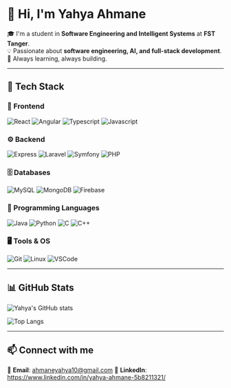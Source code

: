 # 👋 Hi, I'm Yahya Ahmane

🎓 I'm a student in **Software Engineering and Intelligent Systems** at **FST Tanger**.  
💡 Passionate about **software engineering, AI, and full-stack development**.  
🚀 Always learning, always building.  

---

## 🧰 Tech Stack

### 🚀 Frontend
![React](https://skillicons.dev/icons?i=react)
![Angular](https://skillicons.dev/icons?i=angular)
![Typescript](https://skillicons.dev/icons?i=ts)
![Javascript](https://skillicons.dev/icons?i=js)

### ⚙️ Backend
![Express](https://skillicons.dev/icons?i=express)
![Laravel](https://skillicons.dev/icons?i=laravel)
![Symfony](https://skillicons.dev/icons?i=symfony)
![PHP](https://skillicons.dev/icons?i=php)

### 🗄️ Databases
![MySQL](https://skillicons.dev/icons?i=mysql)
![MongoDB](https://skillicons.dev/icons?i=mongodb)
![Firebase](https://skillicons.dev/icons?i=firebase)

### 🔧 Programming Languages
![Java](https://skillicons.dev/icons?i=java)
![Python](https://skillicons.dev/icons?i=python)
![C](https://skillicons.dev/icons?i=C)
![C++](https://skillicons.dev/icons?i=C++)

### 🖥️ Tools & OS
![Git](https://skillicons.dev/icons?i=git)
![Linux](https://skillicons.dev/icons?i=linux)
![VSCode](https://skillicons.dev/icons?i=vscode)

---

## 📊 GitHub Stats

![Yahya's GitHub stats](https://github-readme-stats.vercel.app/api?username=ahyahya1616&show_icons=true&theme=radical)

![Top Langs](https://github-readme-stats.vercel.app/api/top-langs/?username=ahyahya1616&layout=compact&theme=radical)

---


## 📫 Connect with me  

📧 **Email**: ahmaneyahya10@gmail.com 
💼 **LinkedIn**: https://www.linkedin.com/in/yahya-ahmane-5b8211321/


